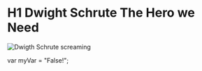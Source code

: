 # H1 Dwight Schrute The Hero we Need
![Dwigth Schrute screaming](https://github.com/adebara1/skills-communicate-using-markdown/assets/147109387/34a366df-c452-441f-926e-1705444d36d0)

var myVar = "False!";
